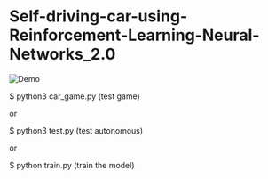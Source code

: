 # Self-driving-car-using-Reinforcement-Learning-Neural-Networks_2.0

![Demo](./test_example_compressed.gif)

$ python3 car_game.py (test game)

or

$ python3 test.py (test autonomous)

or

$ python train.py (train the model)
